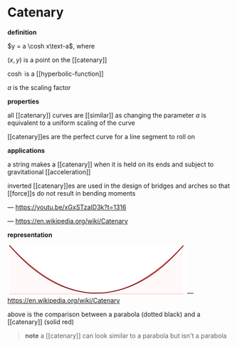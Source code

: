 # Catenary

**definition**

$y = a \cosh x\text-a$, where

$(x, y)$ is a point on the [[catenary]]

$\cosh$ is a [[hyperbolic-function]]

$a$ is the scaling factor

**properties**

all [[catenary]] curves are [[similar]] as changing the parameter $a$ is equivalent to a uniform scaling of the curve

[[catenary]]es are the perfect curve for a line segment to roll on

**applications**

a string makes a [[catenary]] when it is held on its ends and subject to gravitational [[acceleration]]

inverted [[catenary]]es are used in the design of bridges and arches so that [[force]]s do not result in bending moments

&mdash; <https://youtu.be/xGxSTzaID3k?t=1316>

&mdash; <https://en.wikipedia.org/wiki/Catenary>

**representation**

![](20220827143458.png) &mdash; <https://en.wikipedia.org/wiki/Catenary>

above is the comparison between a parabola (dotted black) and a [[catenary]] (solid red)

> **note** a [[catenary]] can look similar to a parabola but isn't a parabola
